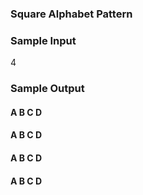 ### Square Alphabet Pattern


### Sample Input
4
### Sample Output
#### A B C D 
#### A B C D 
#### A B C D 
#### A B C D 
